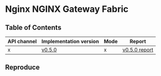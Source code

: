 # Nginx NGINX Gateway Fabric

## Table of Contents

|API channel|Implementation version|Mode|Report|
|-----------|----------------------|----|------|
|x|[v0.5.0](https://github.com/nginx/nginx-gateway-fabric/releases/tag/v0.5.0)|x|[v0.5.0 report](./v0.5.0-report.yaml)|

## Reproduce
